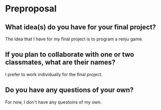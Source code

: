 # Preproposal

## What idea(s) do you have for your final project?

The idea that I have for my final project is to program a renju game.

## If you plan to collaborate with one or two classmates, what are their names?

I prefer to work individually for the final project.

## Do you have any questions of your own?

For now, I don't have any questoins of my own.
